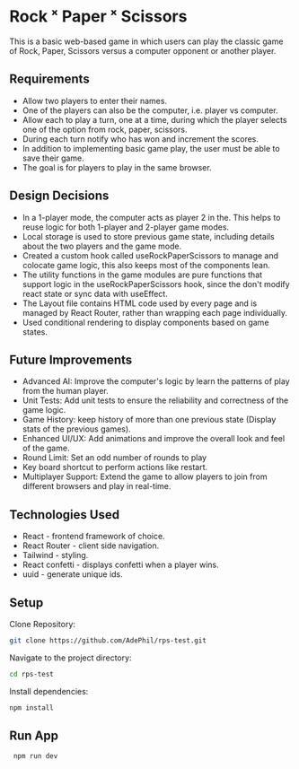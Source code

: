 # Rock ˣ Paper ˣ Scissors

This is a basic web-based game in which users can play the classic game of Rock, Paper, Scissors versus a computer opponent or another player.

## Requirements

- Allow two players to enter their names.
- One of the players can also be the computer, i.e. player vs computer.
- Allow each to play a turn, one at a time, during which the player selects one of the option
  from rock, paper, scissors.
- During each turn notify who has won and increment the scores.
- In addition to implementing basic game play, the user must be able to save their game.
- The goal is for players to play in the same browser.

## Design Decisions

- In a 1-player mode, the computer acts as player 2 in the. This helps to reuse logic for both 1-player and 2-player game modes.
- Local storage is used to store previous game state, including details about the two players and the game mode.
- Created a custom hook called useRockPaperScissors to manage and colocate game logic, this also keeps most of the components lean.
- The utility functions in the game modules are pure functions that support logic in the useRockPaperScissors hook, since the don't modify react state or sync data with useEffect.
- The Layout file contains HTML code used by every page and is managed by React Router, rather than wrapping each page individually.
- Used conditional rendering to display components based on game states.

## Future Improvements

- Advanced AI: Improve the computer's logic by learn the patterns of play from the human player.
- Unit Tests: Add unit tests to ensure the reliability and correctness of the game logic.
- Game History: keep history of more than one previous state (Display stats of the previous games).
- Enhanced UI/UX: Add animations and improve the overall look and feel of the game.
- Round Limit: Set an odd number of rounds to play
- Key board shortcut to perform actions like restart.
- Multiplayer Support: Extend the game to allow players to join from different browsers and play in real-time.

## Technologies Used

- React - frontend framework of choice.
- React Router - client side navigation.
- Tailwind - styling.
- React confetti - displays confetti when a player wins.
- uuid - generate unique ids.

## Setup

Clone Repository:

```bash
git clone https://github.com/AdePhil/rps-test.git
```

Navigate to the project directory:

```bash
cd rps-test
```

Install dependencies:

```bash
npm install
```

## Run App

```bash
 npm run dev
```
